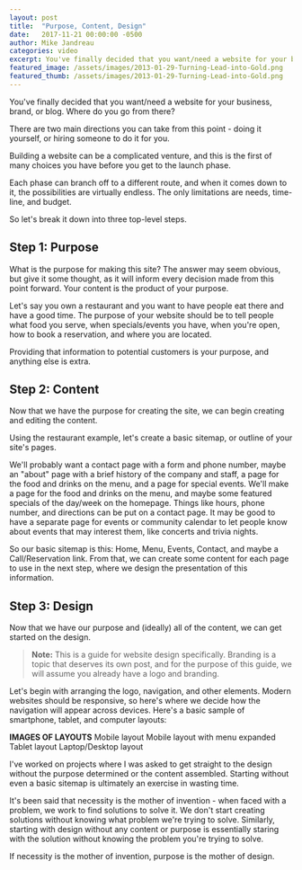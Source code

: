 ```yaml
---
layout: post
title:  "Purpose, Content, Design"
date:   2017-11-21 00:00:00 -0500
author: Mike Jandreau
categories: video
excerpt: You've finally decided that you want/need a website for your business, brand, or blog. Where do you go from there?
featured_image: /assets/images/2013-01-29-Turning-Lead-into-Gold.png
featured_thumb: /assets/images/2013-01-29-Turning-Lead-into-Gold.png
---
```


You've finally decided that you want/need a website for your business, brand, or blog. Where do you go from there?

There are two main directions you can take from this point - doing it yourself, or hiring someone to do it for you. 

Building a website can be a complicated venture, and this is the first of many choices you have before you get to the launch phase. 

Each phase can branch off to a different route, and when it comes down to it, the possibilities are virtually endless. The only limitations are needs, time-line, and budget.

So let's break it down into three top-level steps.



Step 1: Purpose
------------

What is the purpose for making this site? The answer may seem obvious, but give it some thought, as it will inform every decision made from this point forward. Your content is the product of your purpose. 

Let's say you own a restaurant and you want to have people eat there and have a good time. The purpose of your website should be to tell people what food you serve, when specials/events you have, when you're open, how to book a reservation, and where you are located. 

Providing that information to potential customers is your purpose, and anything else is extra.



Step 2: Content
------------

Now that we have the purpose for creating the site, we can begin creating and editing the content.

Using the restaurant example, let's create a basic sitemap, or outline of your site's pages.

We'll probably want a contact page with a form and phone number, maybe an "about" page with a brief history of the company and staff, a page for the food and drinks on the menu, and a page for special events. We'll make a page for the food and drinks on the menu, and maybe some featured specials of the day/week on the homepage. Things like hours, phone number, and directions can be put on a contact page. It may be good to have a separate page for events or community calendar to let people know about events that may interest them, like concerts and trivia nights. 

So our basic sitemap is this: Home, Menu, Events, Contact, and maybe a Call/Reservation link. From that, we can create some content for each page to use in the next step, where we design the presentation of this information.



Step 3: Design
------------

Now that we have our purpose and (ideally) all of the content, we can get started on the design.

> **Note:** This is a guide for website design specifically. Branding is a topic that deserves its own post, and for the purpose of this guide, we will assume you already have a logo and branding.

Let's begin with arranging the logo, navigation, and other elements. Modern websites should be responsive, so here's where we decide how the navigation will appear across devices. Here's a basic sample of smartphone, tablet, and computer layouts:

**IMAGES OF LAYOUTS**
Mobile layout
Mobile layout with menu expanded
Tablet layout
Laptop/Desktop layout

I've worked on projects where I was asked to get straight to the design without the purpose determined or the content assembled. Starting without even a basic sitemap is ultimately an exercise in wasting time. 

It's been said that necessity is the mother of invention - when faced with a problem, we work to find solutions to solve it. We don't start creating solutions without knowing what problem we're trying to solve. Similarly, starting with design without any content or purpose is essentially staring with the solution without knowing the problem you're trying to solve. 

If necessity is the mother of invention, purpose is the mother of design.

